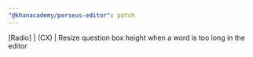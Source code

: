 ```yaml
---
"@khanacademy/perseus-editor": patch
---
```


[Radio] | (CX) | Resize question box height when a word is too long in the editor
